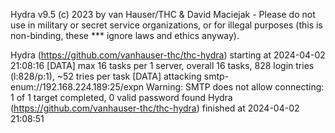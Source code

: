 Hydra v9.5 (c) 2023 by van Hauser/THC & David Maciejak - Please do not use in military or secret service organizations, or for illegal purposes (this is non-binding, these *** ignore laws and ethics anyway).

Hydra (https://github.com/vanhauser-thc/thc-hydra) starting at 2024-04-02 21:08:16
[DATA] max 16 tasks per 1 server, overall 16 tasks, 828 login tries (l:828/p:1), ~52 tries per task
[DATA] attacking smtp-enum://192.168.224.189:25/expn
Warning: SMTP does not allow connecting:
1 of 1 target completed, 0 valid password found
Hydra (https://github.com/vanhauser-thc/thc-hydra) finished at 2024-04-02 21:08:51


